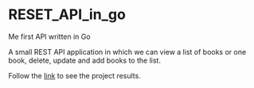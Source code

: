 # RESET_API_in_go
Me first API written in Go 

A small REST API application in which we can view a list of books or one book, delete, update and add books to the list.


Follow the [link](127.0.0.1:8000/books) to see the project results.
